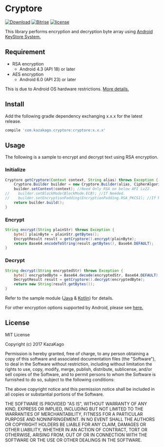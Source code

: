 Cryptore
====

[![Download](https://api.bintray.com/packages/kazakago/maven/cryptore/images/download.svg)](https://bintray.com/kazakago/maven/cryptore/_latestVersion)
[![Bitrise](https://www.bitrise.io/app/436ed4113cb15072.svg?token=5I58EK088C0wp3UWmf75qA&branch=master)]()
[![license](https://img.shields.io/github/license/kazakago/cryptore.svg)](LICENSE.md)

This library performs encryption and decryption byte array using [Android KeyStore System.](https://developer.android.com/training/articles/keystore.html)

## Requirement

- RSA encryption
    - Android 4.3 (API 18) or later
- AES encryption
    - Android 6.0 (API 23) or later

This is due to Android OS hardware restrictions. [More details.](https://developer.android.com/training/articles/keystore.html#SupportedAlgorithms)

## Install

Add the following gradle dependency exchanging x.x.x for the latest release.

```groovy
compile 'com.kazakago.cryptore:cryptore:x.x.x'
```

## Usage

The following is a sample to encrypt and decrypt text using RSA encryption.

### Initialize

```java
Cryptore getCryptore(Context context, String alias) throws Exception {
    Cryptore.Builder builder = new Cryptore.Builder(alias, CipherAlgorithm.RSA);
    builder.setContext(context); //Need Only RSA on below API Lv22.
//    builder.setBlockMode(BlockMode.ECB); //If Needed.
//    builder.setEncryptionPadding(EncryptionPadding.RSA_PKCS1); //If Needed.
    return builder.build();
}
```

### Encrypt
```java
String encrypt(String plainStr) throws Exception {         
    byte[] plainByte = plainStr.getBytes();         
    EncryptResult result = getCryptore().encrypt(plainByte);
    return Base64.encodeToString(result.getBytes(), Base64.DEFAULT);
}
```

### Decrypt
```java
String decrypt(String encryptedStr) throws Exception {
    byte[] encryptedByte = Base64.decode(encryptedStr, Base64.DEFAULT);
    DecryptResult result = getCryptore().decrypt(encryptedByte);
    return new String(result.getBytes());
}
```

Refer to the sample module ([Java](https://github.com/KazaKago/Cryptore/tree/master/samplejava) & [Kotlin](https://github.com/KazaKago/Cryptore/tree/master/samplekotlin)) for details.

For other encryption options supported by Android, please see [here.](https://developer.android.com/training/articles/keystore.html#SupportedAlgorithms)

## License
MIT License

Copyright (c) 2017 KazaKago

Permission is hereby granted, free of charge, to any person obtaining a copy
of this software and associated documentation files (the "Software"), to deal
in the Software without restriction, including without limitation the rights
to use, copy, modify, merge, publish, distribute, sublicense, and/or sell
copies of the Software, and to permit persons to whom the Software is
furnished to do so, subject to the following conditions:

The above copyright notice and this permission notice shall be included in all
copies or substantial portions of the Software.

THE SOFTWARE IS PROVIDED "AS IS", WITHOUT WARRANTY OF ANY KIND, EXPRESS OR
IMPLIED, INCLUDING BUT NOT LIMITED TO THE WARRANTIES OF MERCHANTABILITY,
FITNESS FOR A PARTICULAR PURPOSE AND NONINFRINGEMENT. IN NO EVENT SHALL THE
AUTHORS OR COPYRIGHT HOLDERS BE LIABLE FOR ANY CLAIM, DAMAGES OR OTHER
LIABILITY, WHETHER IN AN ACTION OF CONTRACT, TORT OR OTHERWISE, ARISING FROM,
OUT OF OR IN CONNECTION WITH THE SOFTWARE OR THE USE OR OTHER DEALINGS IN THE
SOFTWARE.
